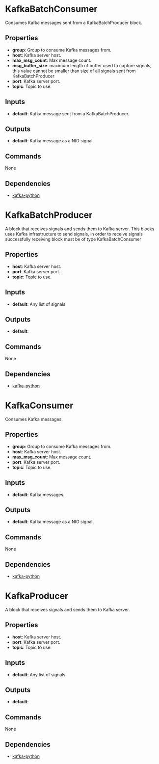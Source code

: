 KafkaBatchConsumer
==================
Consumes Kafka messages sent from a KafkaBatchProducer block.

Properties
----------
- **group**: Group to consume Kafka messages from.
- **host**: Kafka server host.
- **max_msg_count**: Max message count.
- **msg_buffer_size**: maximum length of buffer used to capture signals, this value cannot be smaller than size of all signals sent from KafkaBatchProducer
- **port**: Kafka server port.
- **topic**: Topic to use.

Inputs
------
- **default**: Kafka message sent from a KafkaBatchProducer.

Outputs
-------
- **default**: Kafka message as a NIO signal.

Commands
--------
None

Dependencies
------------
-   [kafka-python](https://github.com/mumrah/kafka-python)

KafkaBatchProducer
==================
A block that receives signals and sends them to Kafka server. This blocks uses Kafka infrastructure to send signals, in order to receive signals successfully receiving block must be of type KafkaBatchConsumer

Properties
----------
- **host**: Kafka server host.
- **port**: Kafka server port.
- **topic**: Topic to use.

Inputs
------
- **default**: Any list of signals.

Outputs
-------
- **default**: 

Commands
--------
None

Dependencies
------------
-   [kafka-python](https://github.com/mumrah/kafka-python)

KafkaConsumer
=============
Consumes Kafka messages.

Properties
----------
- **group**: Group to consume Kafka messages from.
- **host**: Kafka server host.
- **max_msg_count**: Max message count.
- **port**: Kafka server port.
- **topic**: Topic to use.

Inputs
------
- **default**: Kafka messages.

Outputs
-------
- **default**: Kafka message as a NIO signal.

Commands
--------
None

Dependencies
------------
-   [kafka-python](https://github.com/mumrah/kafka-python)

KafkaProducer
=============
A block that receives signals and sends them to Kafka server.

Properties
----------
- **host**: Kafka server host.
- **port**: Kafka server port.
- **topic**: Topic to use.

Inputs
------
- **default**: Any list of signals.

Outputs
-------
- **default**: 

Commands
--------
None

Dependencies
------------
-   [kafka-python](https://github.com/mumrah/kafka-python)
